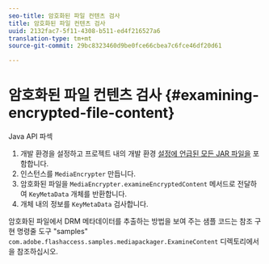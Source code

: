 ```yaml
---
seo-title: 암호화된 파일 컨텐츠 검사
title: 암호화된 파일 컨텐츠 검사
uuid: 2132fac7-5f11-4308-b511-ed4f216527a6
translation-type: tm+mt
source-git-commit: 29bc8323460d9be0fce66cbea7c6fce46df20d61

---
```



# 암호화된 파일 컨텐츠 검사 {#examining-encrypted-file-content}

Java API 파섹

1. 개발 환경을 설정하고 프로젝트 내의 개발 환경 [설정에 언급된 모든 JAR 파일을](../../aaxs-protecting-content/content-setting-up-the-sdk/content-setting-up-the-dev-env.md) 포함합니다.
1. 인스턴스를 `MediaEncrypter` 만듭니다.
1. 암호화된 파일을 `MediaEncrypter.examineEncryptedContent` 메서드로 전달하여 `KeyMetaData` 개체를 반환합니다.
1. 개체 내의 정보를 `KeyMetaData` 검사합니다.

암호화된 파일에서 DRM 메타데이터를 추출하는 방법을 보여 주는 샘플 코드는 참조 구현 명령줄 도구 &quot;samples&quot; `com.adobe.flashaccess.samples.mediapackager.ExamineContent` 디렉토리에서 을 참조하십시오.
